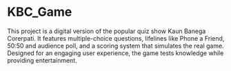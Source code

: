 # KBC_Game
This project is a digital version of the popular quiz show Kaun Banega Corerpati. It features multiple-choice questions, lifelines like Phone a Friend, 50:50 and audience poll, and a scoring system that simulates the real game. Designed for an engaging user experience, the game tests knowledge while providing entertainment.
